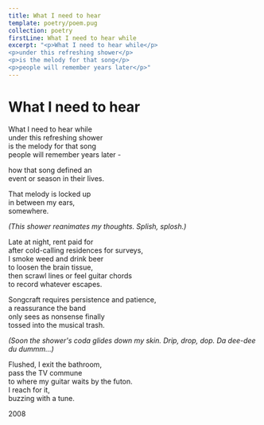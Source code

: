 ```yaml
---
title: What I need to hear
template: poetry/poem.pug
collection: poetry
firstLine: What I need to hear while
excerpt: "<p>What I need to hear while</p>
<p>under this refreshing shower</p>
<p>is the melody for that song</p>
<p>people will remember years later</p>"
---
```


# What I need to hear

What I need to hear while  
under this refreshing shower  
is the melody for that song  
people will remember years later -  

how that song defined an  
event or season in their lives.  

That melody is locked up  
in between my ears,  
somewhere.  

_(This shower reanimates my thoughts.
Splish, splosh.)_

Late at night, rent paid for  
after cold-calling residences for surveys,  
I smoke weed and drink beer  
to loosen the brain tissue,  
then scrawl lines or feel guitar chords  
to record whatever escapes.  

Songcraft requires persistence and patience,  
a reassurance the band  
only sees as nonsense finally  
tossed into the musical trash.  

_(Soon the shower's coda glides down my skin.
Drip, drop, dop. Da dee-dee du dummm...)_

Flushed, I exit the bathroom,  
pass the TV commune  
to where my guitar waits by the futon.  
I reach for it,  
buzzing with a tune.

<time>2008</time>
